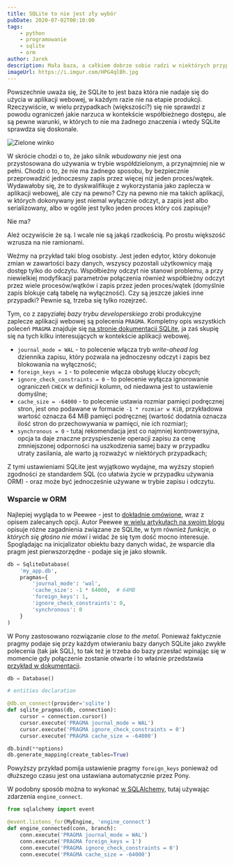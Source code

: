 ```yaml
---
title: SQLite to nie jest zły wybór
pubDate: 2020-07-02T00:10:00
tags:
    - python
    - programowanie
    - sqlite
    - orm
author: Jarek
description: Mała baza, a całkiem dobrze sobie radzi w niektórych przypadkach. Mowa oczywiście o SQLite.
imageUrl: https://i.imgur.com/HPG4qlBh.jpg
---
```


Powszechnie uważa się, że SQLite to jest baza która nie nadaje się do użycia w aplikacji webowej, w każdym razie nie na etapie produkcji. Rzeczywiście, w wielu przypadkach (większości?) się nie sprawdzi z powodu ograniczeń jakie narzuca w kontekście współbieżnego dostępu, ale są pewne warunki, w których to nie ma żadnego znaczenia i wtedy SQLite sprawdza się doskonale.

![Zielone winko](https://i.imgur.com/HPG4qlBh.jpg)

W skrócie chodzi o to, że jako silnik _wbudowany_ nie jest ona przystosowana do używania w trybie współdzielonym, a przynajmniej nie w pełni. Chodzi o to, że nie ma żadnego sposobu, by bezpiecznie przeprowadzić jednoczesny zapis przez więcej niż jeden proces/wątek. Wydawałoby się, że to dyskwalifikuje z wykorzystania jako zaplecza w aplikacji webowej, ale czy na pewno? Czy na pewno nie ma takich aplikacji, w których dokonywany jest niemal wyłącznie odczyt, a zapis jest albo serializowany, albo w ogóle jest tylko jeden proces który coś zapisuje?

Nie ma?

Ależ oczywiście że są. I wcale nie są jakąś rzadkością. Po prostu większość wzrusza na nie ramionami.

Weźmy na przykład taki blog osobisty. Jest jeden edytor, który dokonuje zmian w zawartości bazy danych, wszyscy pozostali użytkownicy mają dostęp tylko do odczytu. Współbieżny odczyt nie stanowi problemu, a przy niewielkiej modyfikacji parametrów połączenia również współbieżny odczyt przez wiele procesów/wątków i zapis przez jeden proces/wątek (domyślnie zapis blokuje całą tabelę na wyłączność). Czy są jeszcze jakieś inne przypadki? Pewnie są, trzeba się tylko rozejrzeć.

Tym, co z zapyziałej _bazy trybu developerskiego_ zrobi produkcyjne zaplecze aplikacji webowej są polecenia `PRAGMA`. Kompletny opis wszystkich poleceń `PRAGMA` znajduje się [na stronie dokumentacji SQLite](https://www.sqlite.org/pragma.html), ja zaś skupię się na tych kilku interesujących w kontekście aplikacji webowej.

-   `journal_mode = WAL` - to polecenie włącza tryb _write-ahead log_ dziennika zapisu, który pozwala na jednoczesny odczyt i zapis bez blokowania na wyłączność;
-   `foreign_keys = 1` - to polecenie włącza obsługę kluczy obcych;
-   `ignore_check_constraints = 0` - to polecenie wyłącza ignorowanie ograniczeń `CHECK` w definicji kolumn, od niedawna jest to ustawienie domyślne;
-   `cache_size = -64000` - to polecenie ustawia rozmiar pamięci podręcznej stron, jest ono podawane w formacie `-1 * rozmiar w KiB`, przykładowa wartość oznacza 64 MiB pamięci podręcznej (wartość dodatnia oznacza ilość stron do przechowywania w pamięci, nie ich rozmiar);
-   `synchronous = 0` - tutaj rekomendacja jest co najmniej kontrowersyjna, opcja ta daje znaczne przyspieszenie operacji zapisu za cenę zmniejszonej odporności na uszkodzenia samej bazy w przypadku utraty zasilania, ale warto ją rozważyć w niektórych przypadkach;

Z tymi ustawieniami SQLite jest wyjątkowo wydajne, ma wyższy stopień zgodności ze standardem SQL (co ułatwia życie w przypadku używania ORM) - oraz może być jednocześnie używane w trybie zapisu i odczytu.

### Wsparcie w ORM

Najlepiej wygląda to w Peewee - jest to [dokładnie omówione](http://docs.peewee-orm.com/en/latest/peewee/database.html#recommended-settings), wraz z opisem zalecanych opcji. Autor Peewee [w wielu artykułach na swoim blogu](https://charlesleifer.com/blog/tags/sqlite/) opisuje różne zagadnienia związane ze SQLite, w tym również _funkcje, o których się głośno nie mówi_ i widać że się tym dość mocno interesuje. Spoglądając na inicjalizator obiektu bazy danych widać, że wsparcie dla pragm jest pierwszorzędne - podaje się je jako słownik.

```python
db = SqliteDatabase(
    'my_app.db',
    pragmas={
        'journal_mode': 'wal',
        'cache_size': -1 * 64000,  # 64MB
        'foreign_keys': 1,
        'ignore_check_constraints': 0,
        'synchronous': 0
    }
)
```

W Pony zastosowano rozwiązanie _close to the metal_. Ponieważ faktycznie pragmy podaje się przy każdym otwieraniu bazy danych SQLite jako zwykłe polecenia (tak jak SQL), to tak też je trzeba do bazy przesłać wpinając się w momencie gdy połączenie zostanie otwarte i to właśnie przedstawia [przykład w dokumentacji](https://docs.ponyorm.org/api_reference.html?highlight=pragma#Database.on_connect).

```python
db = Database()

# entities declaration

@db.on_connect(provider='sqlite')
def sqlite_pragmas(db, connection):
    cursor = connection.cursor()
    cursor.execute('PRAGMA journal_mode = WAL')
    cursor.execute('PRAGMA ignore_check_constraints = 0')
    cursor.execute('PRAGMA cache_size = -64000')

db.bind(**options)
db.generate_mapping(create_tables=True)
```

Powyższy przykład pomija ustawienie pragmy `foreign_keys` ponieważ od dłuższego czasu jest ona ustawiana automatycznie przez Pony.

W podobny sposób można to wykonać [w SQLAlchemy](https://docs.sqlalchemy.org/en/13/core/events.html#sqlalchemy.events.ConnectionEvents.engine_connect), tutaj używając zdarzenia `engine_connect`.

```python
from sqlalchemy import event

@event.listens_for(MyEngine, 'engine_connect')
def engine_connected(conn, branch):
    conn.execute('PRAGMA journal_mode = WAL')
    conn.execute('PRAGMA foreign_keys = 1')
    conn.execute('PRAGMA ignore_check_constraints = 0')
    conn.execute('PRAGMA cache_size = -64000')
```
